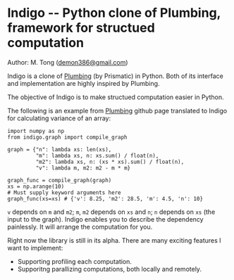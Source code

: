 # Indigo -- Python clone of Plumbing, framework for structued computation

Author: M. Tong (demon386@gmail.com)

Indigo is a clone of [Plumbing](https://github.com/Prismatic/plumbing) (by Prismatic) in Python. Both of its interface and implementation are highly inspired by Plumbing.

The objective of Indigo is to make structued computation easier in Python.

The following is an example from [Plumbing](https://github.com/Prismatic/plumbing) github page translated to Indigo for calculating variance of an array:
```{python}
import numpy as np
from indigo.graph import compile_graph

graph = {"n": lambda xs: len(xs),
         "m": lambda xs, n: xs.sum() / float(n),
         "m2": lambda xs, n: (xs * xs).sum() / float(n),
         "v": lambda m, m2: m2 - m * m}

graph_func = compile_graph(graph)
xs = np.arange(10)
# Must supply keyword arguments here
graph_func(xs=xs) # {'v': 8.25, 'm2': 28.5, 'm': 4.5, 'n': 10}
```

`v` depends on `m` and `m2`; `m`, `m2` depends on `xs` and `n`; `n` depends on `xs` (the input to the graph). Indigo enables you to describe the dependency painlessly. It will arrange the computation for you.

Right now the library is still in its alpha. There are many exciting features I want to implement:
- Supporting profiling each computation.
- Supporitng parallizing computations, both locally and remotely.
